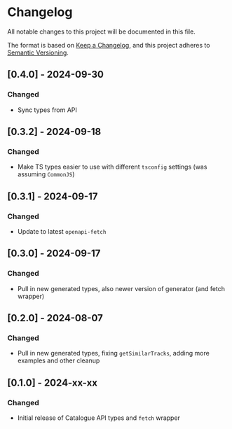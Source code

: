 # Changelog

All notable changes to this project will be documented in this file.

The format is based on [Keep a Changelog](https://keepachangelog.com/en/1.1.0/),
and this project adheres to [Semantic Versioning](https://semver.org/spec/v2.0.0.html).

## [0.4.0] - 2024-09-30

### Changed

- Sync types from API

## [0.3.2] - 2024-09-18

### Changed

- Make TS types easier to use with different `tsconfig` settings (was assuming `CommonJS`)

## [0.3.1] - 2024-09-17

### Changed

- Update to latest `openapi-fetch`

## [0.3.0] - 2024-09-17

### Changed

- Pull in new generated types, also newer version of generator (and fetch wrapper)

## [0.2.0] - 2024-08-07

### Changed

- Pull in new generated types, fixing `getSimilarTracks`, adding more examples and other cleanup

## [0.1.0] - 2024-xx-xx

### Changed

- Initial release of Catalogue API types and `fetch` wrapper
